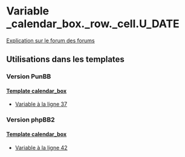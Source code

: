 # Variable _calendar_box._row._cell.U_DATE
[Explication sur le forum des forums](http://forum.forumactif.com/t294113-listing-des-variables#_calendar_box._row._cell.U_DATE)

## Utilisations dans les templates

### Version PunBB

#### [Template calendar_box](punbb/calendar_box.md)
* [Variable à la ligne 37](../punbb/calendar_box.tpl#L37)

### Version phpBB2

#### [Template calendar_box](subsilver/calendar_box.md)
* [Variable à la ligne 42](../subsilver/calendar_box.tpl#L42)